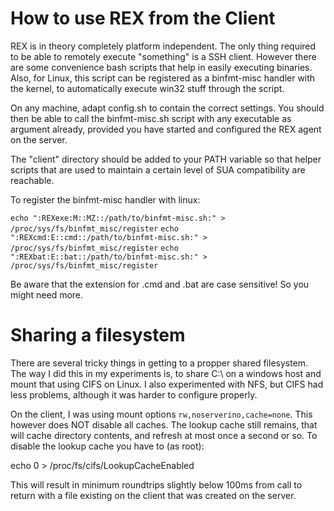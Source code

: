 How to use REX from the Client
==============================

REX is in theory completely platform independent. The only thing required to be able to
remotely execute "something" is a SSH client. However there are some convenience bash
scripts that help in easily executing binaries. Also, for Linux, this script can be
registered as a binfmt-misc handler with the kernel, to automatically execute win32
stuff through the script.

On any machine, adapt config.sh to contain the correct settings. You should then be
able to call the binfmt-misc.sh script with any executable as argument already, provided
you have started and configured the REX agent on the server.

The "client" directory should be added to your PATH variable so that helper scripts
that are used to maintain a certain level of SUA compatibility are reachable.

To register the binfmt-misc handler with linux:

`echo ":REXexe:M::MZ::/path/to/binfmt-misc.sh:" > /proc/sys/fs/binfmt_misc/register`
`echo ":REXcmd:E::cmd::/path/to/binfmt-misc.sh:" > /proc/sys/fs/binfmt_misc/register`
`echo ":REXbat:E::bat::/path/to/binfmt-misc.sh:" > /proc/sys/fs/binfmt_misc/register`

Be aware that the extension for .cmd and .bat are case sensitive! So you might need more.

Sharing a filesystem
====================

There are several tricky things in getting to a propper shared filesystem. The way
I did this in my experiments is, to share C:\ on a windows host and mount that using
CIFS on Linux. I also experimented with NFS, but CIFS had less problems, although
it was harder to configure properly.

On the client, I was using mount options `rw,noserverino,cache=none`. This however
does NOT disable all caches. The lookup cache still remains, that will cache directory
contents, and refresh at most once a second or so. To disable the lookup cache you
have to (as root):

 echo 0 > /proc/fs/cifs/LookupCacheEnabled

This will result in minimum roundtrips slightly below 100ms from call to return with
a file existing on the client that was created on the server.
